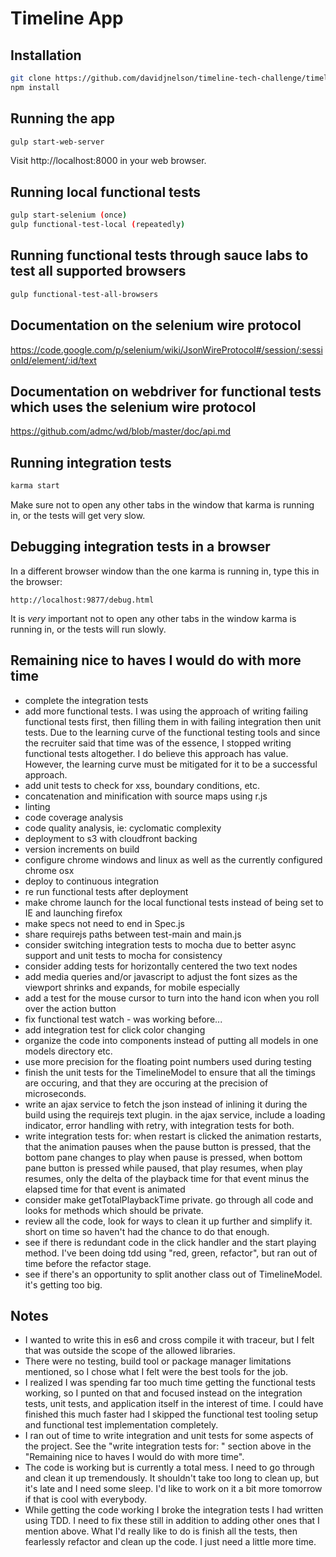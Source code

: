 # Timeline App

## Installation
```bash
git clone https://github.com/davidjnelson/timeline-tech-challenge/timeline-tech-challenge.git
npm install
```

## Running the app
```bash
gulp start-web-server
```

Visit http://localhost:8000 in your web browser.

## Running local functional tests
```bash
gulp start-selenium (once)
gulp functional-test-local (repeatedly)
```

## Running functional tests through sauce labs to test all supported browsers
```bash
gulp functional-test-all-browsers
```

## Documentation on the selenium wire protocol
https://code.google.com/p/selenium/wiki/JsonWireProtocol#/session/:sessionId/element/:id/text

## Documentation on webdriver for functional tests which uses the selenium wire protocol
https://github.com/admc/wd/blob/master/doc/api.md

## Running integration tests
```bash
karma start
```
Make sure not to open any other tabs in the window that karma is running in, or the tests will get very slow.

## Debugging integration tests in a browser
In a different browser window than the one karma is running in, type this in the browser:
```
http://localhost:9877/debug.html
```
It is _very_ important not to open any other tabs in the window karma is running in, or the tests will run slowly.

## Remaining nice to haves I would do with more time
- complete the integration tests
- add more functional tests.  I was using the approach of writing failing functional tests first, then filling them
in with failing integration then unit tests.  Due to the learning curve of the functional testing tools and since the
recruiter said that time was of the essence, I stopped writing functional tests altogether.  I do believe this approach
has value.  However, the learning curve must be mitigated for it to be a successful approach.
- add unit tests to check for xss, boundary conditions, etc.
- concatenation and minification with source maps using r.js
- linting
- code coverage analysis
- code quality analysis, ie: cyclomatic complexity
- deployment to s3 with cloudfront backing
- version increments on build
- configure chrome windows and linux as well as the currently configured chrome osx
- deploy to continuous integration
- re run functional tests after deployment
- make chrome launch for the local functional tests instead of being set to IE and launching firefox
- make specs not need to end in Spec.js
- share requirejs paths between test-main and main.js
- consider switching integration tests to mocha due to better async support and unit tests to mocha for consistency
- consider adding tests for horizontally centered the two text nodes
- add media queries and/or javascript to adjust the font sizes as the viewport shrinks and expands, for mobile especially
- add a test for the mouse cursor to turn into the hand icon when you roll over the action button
- fix functional test watch - was working before...
- add integration test for click color changing
- organize the code into components instead of putting all models in one models directory etc.
- use more precision for the floating point numbers used during testing
- finish the unit tests for the TimelineModel to ensure that all the timings are occuring, and that they are occuring
at the precision of microseconds.
- write an ajax service to fetch the json instead of inlining it during the build using the requirejs text plugin.
    in the ajax service, include a loading indicator, error handling with retry, with integration tests for both.
- write integration tests for: when restart is clicked the
animation restarts, that the animation pauses when the pause button is pressed, that the bottom pane changes
to play when pause is pressed, when bottom pane button is pressed while paused, that play resumes, when
play resumes, only the delta of the playback time for that event minus the elapsed time for that event is animated
- consider make getTotalPlaybackTime private.  go through all code and looks for methods which should be private.
- review all the code, look for ways to clean it up further and simplify it.  short on time so haven't had the chance
to do that enough.
- see if there is redundant code in the click handler and the start playing method.  I've been doing
tdd using "red, green, refactor", but ran out of time before the refactor stage.
- see if there's an opportunity to split another class out of TimelineModel.  it's getting too big.

## Notes
- I wanted to write this in es6 and cross compile it with traceur, but I felt that was outside the scope of the
allowed libraries.
- There were no testing, build tool or package manager limitations mentioned, so I chose what I felt were the best
tools for the job.
- I realized I was spending far too much time getting the functional tests working, so I punted on that and focused
instead on the integration tests, unit tests, and application itself in the interest of time.  I could have finished
this much faster had I skipped the functional test tooling setup and functional test implementation completely.
- I ran out of time to write integration and unit tests for some aspects of the project.  See the
"write integration tests for: " section above in the "Remaining nice to haves I would do with more time".
- The code is working but is currently a total mess.  I need to go through and clean it up tremendously.  It shouldn't
take too long to clean up, but it's late and I need some sleep.  I'd like to work on it a bit more tomorrow if that
is cool with everybody.
- While getting the code working I broke the integration tests I had written using TDD.  I need to fix these still in
addition to adding other ones that I mention above.  What I'd really like to do is finish all the tests, then
fearlessly refactor and clean up the code.  I just need a little more time.
